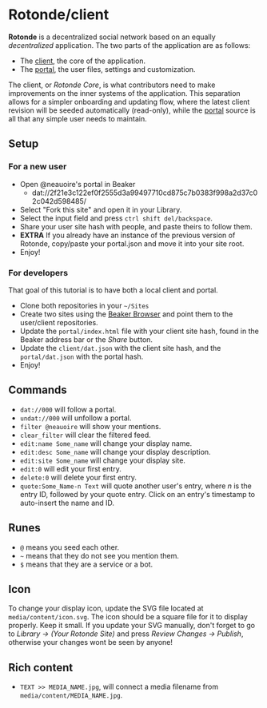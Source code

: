 # Rotonde/client

**Rotonde** is a decentralized social network based on an equally *decentralized* application. The two parts of the application are as follows:

- The [client](https://github.com/Rotonde/rotonde-client), the core of the application.
- The [portal](https://github.com/Rotonde/rotonde-portal), the user files, settings and customization.

The client, or *Rotonde Core*, is what contributors need to make improvements on the inner systems of the application. This separation allows for a simpler onboarding and updating flow, where the latest client revision will be seeded automatically (read-only), while the [portal](https://github.com/Rotonde/rotonde-portal) source is all that any simple user needs to maintain.

## Setup

### For a new user

- Open @neauoire's portal in Beaker
    - dat://2f21e3c122ef0f2555d3a99497710cd875c7b0383f998a2d37c02c042d598485/
- Select "Fork this site" and open it in your Library.
- Select the input field and press `ctrl shift del/backspace`.
- Share your user site hash with people, and paste theirs to follow them.
- **EXTRA** If you already have an instance of the previous version of Rotonde, copy/paste your portal.json and move it into your site root.
- Enjoy!

### For developers

That goal of this tutorial is to have both a local client and portal.

- Clone both repositories in your `~/Sites`
- Create two sites using the [Beaker Browser](https://beakerbrowser.com) and point them to the user/client repositories.
- Update the `portal/index.html` file with your client site hash, found in the Beaker address bar or the *Share* button.
- Update the `client/dat.json` with the client site hash, and the `portal/dat.json` with the portal hash.
- Enjoy!

## Commands

- `dat://000` will follow a portal.
- `undat://000` will unfollow a portal.
- `filter @neauoire` will show your mentions.
- `clear_filter` will clear the filtered feed.
- `edit:name Some_name` will change your display name.
- `edit:desc Some_name` will change your display description.
- `edit:site Some_name` will change your display site.
- `edit:0` will edit your first entry.
- `delete:0` will delete your first entry.
- `quote:Some_Name-n Text` will quote another user's entry, where *n* is the entry ID, followed by your quote entry. Click on an entry's timestamp to auto-insert the name and ID.

## Runes

- `@` means you seed each other.
- `~` means that they do not see you mention them.
- `$` means that they are a service or a bot.

## Icon

To change your display icon, update the SVG file located at `media/content/icon.svg`. The icon should be a square file for it to display properly. Keep it small. If you update your SVG manually, don't forget to go to *Library -> (Your Rotonde Site)* and press *Review Changes -> Publish*, otherwise your changes wont be seen by anyone!

## Rich content

- `TEXT >> MEDIA_NAME.jpg`, will connect a media filename from `media/content/MEDIA_NAME.jpg`.
